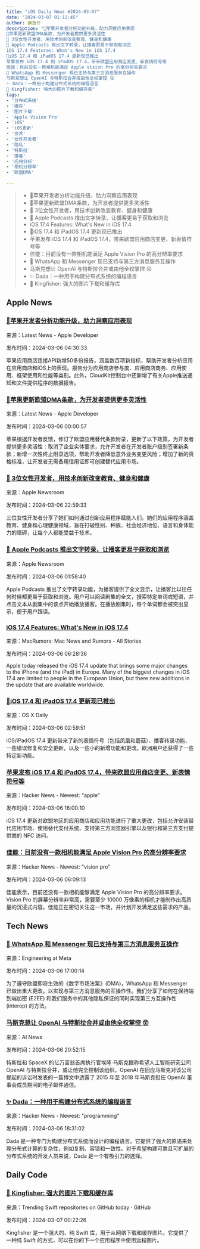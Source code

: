 ```yaml
---
title: "iOS Daily News #2024-03-07"
date: "2024-03-07 01:12:45"
author: 摸鱼仔
description: "🌟苹果开发者分析功能升级，助力洞察应用表现
🌟苹果更新欧盟DMA条款，为开发者提供更多灵活性
🌟 3位女性开发者，用技术创新改变教育、健身和健康
🌟 Apple Podcasts 推出文字转录，让播客更易于获取和浏览
iOS 17.4 Features: What's New in iOS 17.4
🎉iOS 17.4 和 iPadOS 17.4 更新现已推出
苹果发布 iOS 17.4 和 iPadOS 17.4，带来欧盟应用商店变更、新表情符号等
佳能：目前没有一款相机能满足 Apple Vision Pro 的高分辨率要求
🎉 WhatsApp 和 Messenger 现已支持与第三方消息服务互操作
马斯克想让 OpenAI 与特斯拉合并或由他全权掌控 😲
✨ Dada：一种用于构建分布式系统的编程语言
🌟 Kingfisher: 强大的图片下载和缓存库"
tags: 
- '分布式系统'
- '缓存'
- '图片下载'
- 'Apple Vision Pro'
- 'iOS'
- 'iOS更新'
- '技术'
- '女性开发者'
- '隐私'
- '特斯拉'
- '播客'
- '应用分析'
- '相机分辨率'
- '欧盟DMA'

---
```


> - 🌟苹果开发者分析功能升级，助力洞察应用表现
> - 🌟苹果更新欧盟DMA条款，为开发者提供更多灵活性
> - 🌟 3位女性开发者，用技术创新改变教育、健身和健康
> - 🌟 Apple Podcasts 推出文字转录，让播客更易于获取和浏览
> - iOS 17.4 Features: What's New in iOS 17.4
> - 🎉iOS 17.4 和 iPadOS 17.4 更新现已推出
> - 苹果发布 iOS 17.4 和 iPadOS 17.4，带来欧盟应用商店变更、新表情符号等
> - 佳能：目前没有一款相机能满足 Apple Vision Pro 的高分辨率要求
> - 🎉 WhatsApp 和 Messenger 现已支持与第三方消息服务互操作
> - 马斯克想让 OpenAI 与特斯拉合并或由他全权掌控 😲
> - ✨ Dada：一种用于构建分布式系统的编程语言
> - 🌟 Kingfisher: 强大的图片下载和缓存库

## Apple News

### [🌟苹果开发者分析功能升级，助力洞察应用表现](https://developer.apple.com/news/?id=en9v7jtv)

来源：Latest News - Apple Developer

发布时间：2024-03-06 04:30:33

苹果应用商店连接API新增50多份报告，涵盖数百项新指标，帮助开发者分析应用在应用商店和iOS上的表现。报告分为应用商店参与度、应用商店商务、应用使用、框架使用和性能等类别。此外，CloudKit控制台中还新增了有关Apple推送通知和文件提供程序的数据报告。

### [🌟苹果更新欧盟DMA条款，为开发者提供更多灵活性](https://developer.apple.com/news/?id=0yrn1puh)

来源：Latest News - Apple Developer

发布时间：2024-03-06 00:00:57

苹果根据开发者反馈，修订了欧盟应用替代条款附录，更新了以下政策，为开发者提供更多灵活性：取消了企业实体要求，允许开发者在开发者账户级别签署新条款；新增一次性终止附录选项，帮助开发者降低意外业务变更风险；增加了新的资格标准，让开发者无需备用信用证即可创建替代应用市场。

### [🌟 3位女性开发者，用技术创新改变教育、健身和健康](https://www.apple.com/newsroom/2024/03/three-app-creators-shaping-the-future-of-education-fitness-and-health/)

来源：Apple Newsroom

发布时间：2024-03-06 22:59:33

三位女性开发者分享了她们如何通过创新应用程序赋能人们。她们的应用程序涵盖教育、健身和心理健康领域，旨在打破性别、种族、社会经济地位、语言和身体能力的障碍，让每个人都能受益于技术。

### [🌟 Apple Podcasts 推出文字转录，让播客更易于获取和浏览](https://www.apple.com/newsroom/2024/03/apple-introduces-transcripts-for-apple-podcasts/)

来源：Apple Newsroom

发布时间：2024-03-06 01:58:40

Apple Podcasts 推出了文字转录功能，为播客提供了全文显示，让播客比以往任何时候都更易于获取和浏览。用户可以阅读剧集的全文，搜索特定单词或短语，并点击文本从剧集中的该点开始播放播客。在播放剧集时，每个单词都会被突出显示，便于用户跟读。

### [iOS 17.4 Features: What's New in iOS 17.4](https://www.macrumors.com/guide/ios-17-4-features/)

来源：MacRumors: Mac News and Rumors - All Stories

发布时间：2024-03-06 06:28:36

Apple today released the iOS 17.4 update that brings some major changes to the iPhone (and the iPad) in Europe. Many of the biggest changes in iOS 17.4 are limited to people in the European Union, but there new additions in the update that are available worldwide.

### [🎉iOS 17.4 和 iPadOS 17.4 更新现已推出](https://osxdaily.com/2024/03/05/ios-17-4-update-download-ipsw/)

来源：OS X Daily

发布时间：2024-03-06 02:59:51

iOS/iPadOS 17.4 更新带来了新的表情符号（包括凤凰和蘑菇）、播客转录功能、一些错误修复和安全更新，以及一些小的新增功能和更改。欧洲用户还获得了一些特定新功能。

### [苹果发布 iOS 17.4 和 iPadOS 17.4，带来欧盟应用商店变更、新表情符号等](https://www.macrumors.com/2024/03/05/apple-releases-ios-17-4/)

来源：Hacker News - Newest: "apple"

发布时间：2024-03-06 16:00:10

iOS 17.4 更新对欧盟地区的应用商店和应用功能进行了重大更改，包括允许安装替代应用市场、使用替代支付系统、支持第三方浏览器引擎以及银行和第三方支付提供商的 NFC 访问。

### [佳能：目前没有一款相机能满足 Apple Vision Pro 的高分辨率要求](https://petapixel.com/2024/03/01/canon-no-currently-available-camera-is-high-res-enough-for-apple-vision-pro/)

来源：Hacker News - Newest: "vision pro"

发布时间：2024-03-06 06:09:13

佳能表示，目前还没有一款相机能够满足 Apple Vision Pro 的高分辨率要求。Vision Pro 的屏幕分辨率非常高，需要至少 10000 万像素的相机才能制作出高质量的沉浸式内容。佳能正在密切关注这一市场，并计划开发满足这些需求的产品。

## Tech News

### [🎉 WhatsApp 和 Messenger 现已支持与第三方消息服务互操作](https://engineering.fb.com/2024/03/06/security/whatsapp-messenger-messaging-interoperability-eu/)

来源：Engineering at Meta

发布时间：2024-03-06 17:00:14

为了遵守欧盟即将生效的《数字市场法案》(DMA)，WhatsApp 和 Messenger 已做出重大更改，以实现与第三方消息服务的互操作性。我们分享了如何在保持端到端加密 (E2EE) 和我们服务中的其他隐私保证的同时实现第三方互操作性 (interop) 的方法。

### [马斯克想让 OpenAI 与特斯拉合并或由他全权掌控 😲](https://www.artificialintelligence-news.com/2024/03/06/openai-musk-wanted-merge-tesla-or-take-full-control/)

来源：AI News

发布时间：2024-03-06 20:52:15

特斯拉和 SpaceX 的亿万富翁首席执行官埃隆·马斯克据称希望人工智能研究公司 OpenAI 与特斯拉合并，或让他完全控制该组织。OpenAI 在回应马斯克对该公司提起的诉讼时发表的一篇博文中透露了 2015 年至 2018 年马斯克担任 OpenAI 董事会成员期间的电子邮件通信。

### [✨ Dada：一种用于构建分布式系统的编程语言](https://dada-lang.org/)

来源：Hacker News - Newest: "programming"

发布时间：2024-03-06 18:31:02

Dada 是一种专门为构建分布式系统而设计的编程语言。它提供了强大的原语来处理分布式计算的复杂性，例如复制、容错和一致性。对于希望构建可靠且可扩展的分布式系统的开发人员来说，Dada 是一个有吸引力的选择。

## Daily Code

### [🌟 Kingfisher: 强大的图片下载和缓存库](https://github.com/onevcat/Kingfisher)

来源：Trending Swift repositories on GitHub today · GitHub

发布时间：2024-03-07 00:22:26

Kingfisher 是一个强大的、纯 Swift 库，用于从网络下载和缓存图片。它提供了一种纯 Swift 的方式，可以在你的下一个应用程序中使用远程图片。
